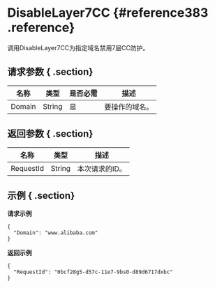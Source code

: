 # DisableLayer7CC {#reference383 .reference}

调用DisableLayer7CC为指定域名禁用7层CC防护。

## 请求参数 { .section}

|名称|类型|是否必需|描述|
|--|--|----|--|
|Domain|String|是|要操作的域名。|

## 返回参数 { .section}

|名称|类型|描述|
|--|--|--|
|RequestId|String|本次请求的ID。|

## 示例 { .section}

**请求示例**

```
{
  "Domain": "www.alibaba.com"
}

```

**返回示例**

```
{
  "RequestId": "0bcf28g5-d57c-11e7-9bs0-d89d6717dxbc"
}

```

